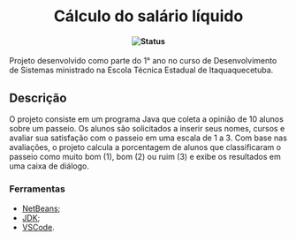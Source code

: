 <h1 align="center">Cálculo do salário líquido</h1>
<h4 align="center">

<p align="center">
  <img src="https://img.shields.io/badge/status-concluído-brightgreen.svg" alt="Status" />
</p>

</h4>
Projeto desenvolvido como parte do 1° ano no curso de Desenvolvimento de Sistemas ministrado na Escola Técnica Estadual de Itaquaquecetuba. 

## Descrição
<p align=>O projeto consiste em um programa Java que coleta a opinião de 10 alunos sobre um passeio. Os alunos são solicitados a inserir seus nomes, cursos e avaliar sua satisfação com o passeio em uma escala de 1 a 3. Com base nas avaliações, o projeto calcula a porcentagem de alunos que classificaram o passeio como muito bom (1), bom (2) ou ruim (3) e exibe os resultados em uma caixa de diálogo.</p>

### Ferramentas

- [NetBeans](https://netbeans.apache.org/download/index.html);
- [JDK](https://www.oracle.com/br/java/technologies/downloads);
- [VSCode](https://code.visualstudio.com/download).